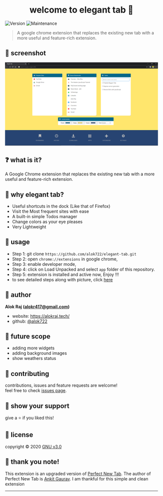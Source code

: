 <h1 align="center">welcome to elegant tab 👋</h1>
<p>
  <img alt="Version" src="https://img.shields.io/badge/version-1.0.0-blue.svg?cacheSeconds=2592000" />
  <img alt="Maintenance" src="https://img.shields.io/badge/Maintained-yes-blue.svg" />
  <a href="https://github.com/alok722/elegant-tab/blob/master/LICENSE" target="_blank">
  </a>
</p>

> A google chrome extension that replaces the existing new tab with a more useful and feature-rich extension.


## 📸 screenshot

![fastify-typescript-generator-demo](./images/screenshot.PNG)

## ❓ what is it?

A Google Chrome extension that replaces the existing new tab with a more useful and feature-rich extension.

## 🤔 why elegant tab?

+ Useful shortcuts in the dock (Like that of Firefox)
+ Visit the Most frequent sites with ease
+ A built-in simple Todos manager 
+ Change colors as your eye pleases
+ Very Lightweight

## 📜 usage

+ Step 1: git clone `https://github.com/alok722/elegant-tab.git`
+ Step 2: open `chrome://extensions` in google chrome,
+ Step 3: enable developer mode,
+ Step 4: click on Load Unpacked and select `app` folder of this repository.
+ Step 5: extension is installed and active now, Enjoy !!!
+ to see detailed steps along with picture, click [here]('https://webkul.com/blog/how-to-install-the-unpacked-extension-in-chrome/')

## 👤 author

 **Alok Raj (alokr417@gmail.com)**

* website: https://alokraj.tech/
* github: [@alok722](https://github.com/alok722)

## 🚀 future scope

* adding more widgets
* adding background images
* show weathers status

## 🤝 contributing

contributions, issues and feature requests are welcome!<br />feel free to check [issues page](https://github.com/alok722/elegant-tab/issues).

## 🙌 show your support

give a ⭐️ if you liked this!

## 📝 license

copyright © 2020 [GNU v3.0](https://github.com/alok722/elegant-tab/blob/master/LICENSE)

## 🙏 thank you note!
This extension is an upgraded version of [Perfect New Tab](https://chrome.google.com/webstore/detail/perfect-new-tab/ljiklnmddpaoonnaoocaolnmpfcohjkn). The author of Perfect New Tab is [Ankit Gaurav](https://github.com/theankitgaurav). I am thankful for this simple and clean extension 

***
